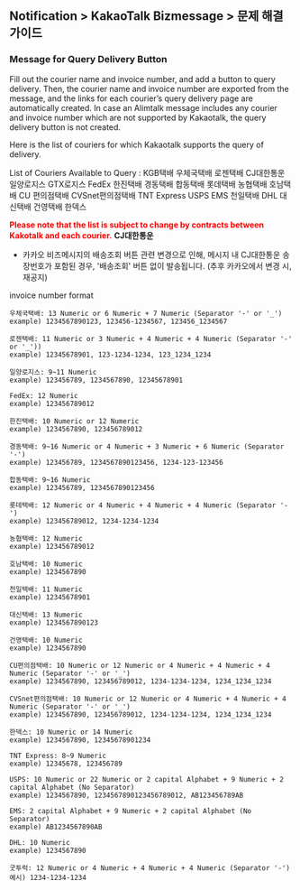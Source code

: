 ## Notification > KakaoTalk Bizmessage > 문제 해결 가이드

### Message for Query Delivery Button

Fill out the courier name and invoice number, and add a button to query delivery. Then, the courier name and invoice number are exported from the message, and the links for each courier’s query delivery page are automatically created. In case an Alimtalk message includes any courier and invoice number which are not supported by Kakaotalk, the query delivery button is not created.

Here is the list of couriers for which Kakaotalk supports the query of delivery.

List of Couriers Available to Query :
KGB택배 우체국택배 로젠택배 CJ대한통운 일양로지스 GTX로지스 FedEx 한진택배 경동택배 합동택배 롯데택배 농협택배 호남택배 CU 편의점택배 CVSnet편의점택배 TNT Express USPS EMS 천일택배 DHL 대신택배 건영택배 한덱스

<span style="color:red">**Please note that the list is subject to change by contracts between Kakotalk and each courier.**</span>
<b>CJ대한통운</b>
* 카카오 비즈메시지의 배송조회 버튼 관련 변경으로 인해, 메시지 내 CJ대한통운 송장번호가 포함된 경우, '배송조회' 버튼 없이 발송됩니다. (추후 카카오에서 변경 시, 재공지)

invoice number format

```
우체국택배: 13 Numeric or 6 Numeric + 7 Numeric (Separator '-' or '_')
example) 1234567890123, 123456-1234567, 123456_1234567

로젠택배: 11 Numeric or 3 Numeric + 4 Numeric + 4 Numeric (Separator '-' or '_'))
example) 12345678901, 123-1234-1234, 123_1234_1234

일양로지스: 9~11 Numeric
example) 123456789, 1234567890, 12345678901

FedEx: 12 Numeric
example) 123456789012

한진택배: 10 Numeric or 12 Numeric
example) 1234567890, 123456789012

경동택배: 9~16 Numeric or 4 Numeric + 3 Numeric + 6 Numeric (Separator '-')
example) 123456789, 1234567890123456, 1234-123-123456

합동택배: 9~16 Numeric
example) 123456789, 1234567890123456

롯데택배: 12 Numeric or 4 Numeric + 4 Numeric + 4 Numeric (Separator '-')
example) 123456789012, 1234-1234-1234

농협택배: 12 Numeric
example) 123456789012

호남택배: 10 Numeric
example) 1234567890

천일택배: 11 Numeric
example) 12345678901

대신택배: 13 Numeric
example) 1234567890123

건영택배: 10 Numeric
example) 1234567890

CU편의점택배: 10 Numeric or 12 Numeric or 4 Numeric + 4 Numeric + 4 Numeric (Separator '-' or '_')
example) 1234567890, 123456789012, 1234-1234-1234, 1234_1234_1234

CVSnet편의점택배: 10 Numeric or 12 Numeric or 4 Numeric + 4 Numeric + 4 Numeric (Separator '-' or '_')
example) 1234567890, 123456789012, 1234-1234-1234, 1234_1234_1234

한덱스: 10 Numeric or 14 Numeric
example) 1234567890, 12345678901234

TNT Express: 8~9 Numeric
example) 12345678, 123456789

USPS: 10 Numeric or 22 Numeric or 2 capital Alphabet + 9 Numeric + 2 capital Alphabet (No Separator)
example) 1234567890, 1234567890123456789012, AB123456789AB

EMS: 2 capital Alphabet + 9 Numeric + 2 capital Alphabet (No Separator)
example) AB1234567890AB

DHL: 10 Numeric
example) 1234567890

굿투럭: 12 Numeric or 4 Numeric + 4 Numeric + 4 Numeric (Separator '-')
예시) 1234-1234-1234

```
